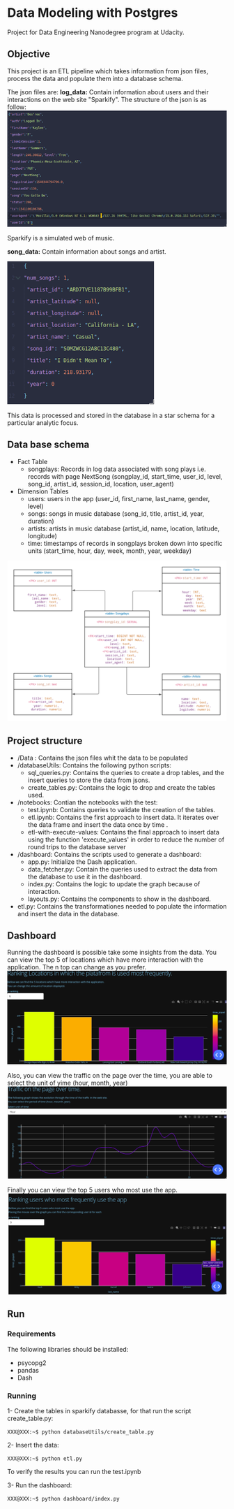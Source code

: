 # Data Modeling with Postgres
Project for Data Engineering Nanodegree program at Udacity.


## Objective
This project is an ETL pipeline which takes information from json files, process the data and populate them into a database schema.

The json files are:
**log_data:** Contain information about users and their interactions on the web site "Sparkify". 
The structure of the json is as follow:
![alt text](https://github.com/JulietaCaceres/data-modeling-with-postgres/blob/main/img/log-data.png?raw=true)  

Sparkify is a simulated web of music.

**song_data:** Contain information about songs and artist.  

![alt text](https://github.com/JulietaCaceres/data-modeling-with-postgres/blob/main/img/song-data.png?raw=true) 

This data is processed and stored in the database in a star schema for a particular analytic focus.

## Data base schema

- Fact Table
    - songplays: Records in log data associated with song plays i.e. records with page NextSong
      (songplay_id, start_time, user_id, level, song_id, artist_id, session_id, location, user_agent)
- Dimension Tables
    - users: users in the app
        (user_id, first_name, last_name, gender, level)
    - songs: songs in music database
        (song_id, title, artist_id, year, duration)
    - artists:  artists in music database
        (artist_id, name, location, latitude, longitude)
    - time: timestamps of records in songplays broken down into specific units
        (start_time, hour, day, week, month, year, weekday)

![alt text](https://github.com/JulietaCaceres/data-modeling-with-postgres/blob/main/img/tables.png?raw=true)      
        
## Project structure
- /Data : Contains the json files whit the data to be populated
- /databaseUtils: Contains the following python scripts:
    - sql_queries.py: Contains the queries to create a drop tables, and the insert queries to store the data from jsons.
    - create_tables.py: Contains the logic to drop and create the tables used.
- /notebooks: Contian the notebooks with the test:
    - test.ipynb: Contains queries to validate the creation of the tables.
    - etl.ipynb: Contains the first approach to insert data. It iterates over the data frame and insert the data once by time .
    - etl-with-execute-values: Contains the final approach to insert data using the function 'execute_values' in order to reduce the number of round trips to the database server
- /dashboard: Contains the scripts used to generate a dashboard:
    - app.py: Initialize the Dash application.
    - data_fetcher.py: Contain the queries used to extract the data from the database to use it in the dashboard.
    - index.py: Contains the logic to update the graph because of interaction.
    - layouts.py: Contains the components to show in the dashboard.
- etl.py: Contains the transformationes needed to populate the information and insert the data in the database.

## Dashboard

Running the dashboard is possible take some insights from the data.
You can view the top 5 of locations which have more interaction with the application. The n top can change as you prefer.
![alt text](https://github.com/JulietaCaceres/data-modeling-with-postgres/blob/main/img/top-5-locations.png?raw=true)      
        
Also, you can view the traffic on the page over the time, you are able to select the unit of yime (hour, month, year)
![alt text](https://github.com/JulietaCaceres/data-modeling-with-postgres/blob/main/img/traffic_over_the_time.png?raw=true)      
        
Finally you can view the top 5 users who most use the app.
![alt text](https://github.com/JulietaCaceres/data-modeling-with-postgres/blob/main/img/top-5-users.png?raw=true)      
        

## Run

### Requirements

The following libraries should be installed:
- psycopg2
- pandas
- Dash


### Running

1- Create the tables in sparkify databasse, for that run the script create_table.py:
```console
XXX@XXX:~$ python databaseUtils/create_table.py
```
2- Insert the data:
```console
XXX@XXX:~$ python etl.py
```
To verify the results you can run the test.ipynb


3- Run the dashboard:
```console
XXX@XXX:~$ python dashboard/index.py
```



